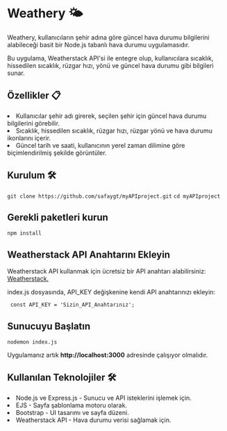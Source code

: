 <h1>Weathery 🌤️</h1> 


<p>Weathery, kullanıcıların şehir adına göre güncel hava durumu bilgilerini alabileceği basit bir Node.js tabanlı hava durumu uygulamasıdır. </p>
<p>Bu uygulama, Weatherstack API'si ile entegre olup, kullanıcılara sıcaklık, hissedilen sıcaklık, rüzgar hızı, yönü ve güncel hava durumu gibi bilgileri sunar. </p>

<h2>Özellikler 📋</h2> 
<li>Kullanıcılar şehir adı girerek, seçilen şehir için güncel hava durumu bilgilerini görebilir.</li>
<li>Sıcaklık, hissedilen sıcaklık, rüzgar hızı, rüzgar yönü ve hava durumu ikonlarını içerir.</li>
<li>Güncel tarih ve saati, kullanıcının yerel zaman dilimine göre biçimlendirilmiş şekilde görüntüler.</li>

<h2>Kurulum 🛠️ </h2>
<code>git clone https://github.com/safaygt/myAPIproject.git</code>
<code>cd myAPIproject</code>

<h2>Gerekli paketleri kurun</h2>
<code>npm install</code>


<h2> Weatherstack API Anahtarını Ekleyin </h2>

<p>Weatherstack API kullanmak için ücretsiz bir API anahtarı alabilirsiniz: <a href="https://weatherstack.com/"> Weatherstack. </a> </p>
<p>index.js dosyasında, API_KEY değişkenine kendi API anahtarınızı ekleyin:</p>




<code> const API_KEY = 'Sizin_API_Anahtarınız'; </code>

<h2>Sunucuyu Başlatın</h2>
<code>nodemon index.js</code>
<p>Uygulamanız artık <strong>http://localhost:3000</strong> adresinde çalışıyor olmalıdır.</p>



<h2>Kullanılan Teknolojiler 🛠️</h2>


<li>Node.js ve Express.js - Sunucu ve API isteklerini işlemek için. </li>
<li>EJS - Sayfa şablonlama motoru olarak.</li>
<li>Bootstrap - UI tasarımı ve sayfa düzeni.</li>
<li>Weatherstack API - Hava durumu verisi sağlamak için.</li>
